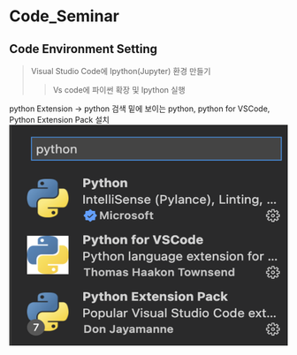 # Code_Seminar

## Code Environment Setting

> Visual Studio Code에 Ipython(Jupyter) 환경 만들기
> > Vs code에 파이썬 확장 및 Ipython 실행

python Extension -> python 검색
밑에 보이는 python, python for VSCode, Python Extension Pack 설치
<img src="images/python_extension.png" width="600" height="400">